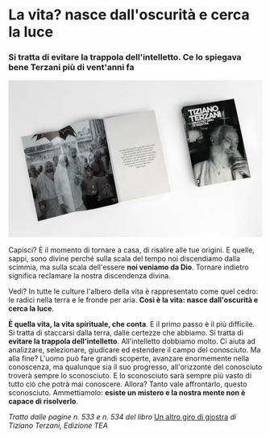 # La vita? nasce dall'oscurità e cerca la luce

### Si tratta di evitare la trappola dell'intelletto. Ce lo spiegava bene Terzani più di vent'anni fa

![Il libro "Un altro giro di giostra" di Tiziano Terzani](/img/terzani-giostra.jpg)

Capisci? È il momento di tornare a casa, di risalire alle tue origini. E quelle, sappi, sono divine perché sulla scala del tempo noi discendiamo dalla scimmia, ma sulla scala dell'essere **noi veniamo da Dio**. Tornare indietro significa reclamare la nostra discendenza divina. 

Vedi? In tutte le culture l'albero della vita è rappresentato come quel cedro: le radici nella terra e le fronde per aria. **Così è la vita: nasce dall'oscurità e cerca la luce**. 

**È quella vita, la vita spirituale, che conta**. E il primo passo è il più difficile. Si tratta di staccarsi dalla terra, dalle certezze che abbiamo. Si tratta di **evitare la trappola dell'intelletto**. All'intelletto dobbiamo molto. Ci aiuta ad analizzare, selezionare, giudicare ed estendere il campo del conosciuto. Ma alla fine? L'uomo può fare grandi scoperte, avanzare enormemente nella conoscenza, ma qualunque sia il suo progresso, all'orizzonte del conosciuto troverà sempre lo sconosciuto. E lo sconosciuto sarà sempre più vasto di tutto ciò che potrà mai conoscere. Allora? Tanto vale affrontarlo, questo sconosciuto. Ammettiamolo: **esiste un mistero e la nostra mente non è capace di risolverlo**.

*Tratto dalle pagine n. 533 e n. 534 del libro* [Un altro giro di giostra](https://amzn.to/4fD2Pln) *di Tiziano Terzani, Edizione TEA*